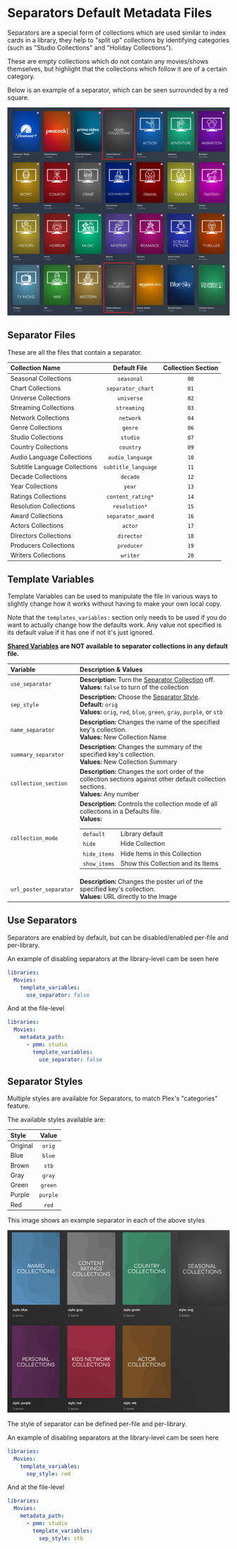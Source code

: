 # Separators Default Metadata Files

Separators are a special form of collections which are used similar to index cards in a library, they help to "split up" collections by identifying categories (such as "Studio Collections" and "Holiday Collections").

These are empty collections which do not contain any movies/shows themselves, but highlight that the collections which follow it are of a certain category.

Below is an example of a separator, which can be seen surrounded by a red square.

![](images/separators.jpg)

## Separator Files

These are all the files that contain a separator.

| Collection Name               |    Default File     | Collection Section |
|:------------------------------|:-------------------:|:------------------:|
| Seasonal Collections          |     `seasonal`      |        `00`        |
| Chart Collections             |  `separator_chart`  |        `01`        |
| Universe Collections          |     `universe`      |        `02`        |
| Streaming Collections         |     `streaming`     |        `03`        |
| Network Collections           |      `network`      |        `04`        |
| Genre Collections             |       `genre`       |        `06`        |
| Studio Collections            |      `studio`       |        `07`        |
| Country Collections           |      `country`      |        `09`        |
| Audio Language Collections    |  `audio_language`   |        `10`        |
| Subtitle Language Collections | `subtitle_language` |        `11`        |
| Decade Collections            |      `decade`       |        `12`        |
| Year Collections              |       `year`        |        `13`        |
| Ratings Collections           |  `content_rating*`  |        `14`        |
| Resolution Collections        |    `resolution*`    |        `15`        |
| Award Collections             |  `separator_award`  |        `16`        |
| Actors Collections            |       `actor`       |        `17`        |
| Directors Collections         |     `director`      |        `18`        |
| Producers Collections         |     `producer`      |        `19`        |
| Writers Collections           |      `writer`       |        `20`        |

## Template Variables

Template Variables can be used to manipulate the file in various ways to slightly change how it works without having to make your own local copy.

Note that the `templates_variables:` section only needs to be used if you do want to actually change how the defaults work. Any value not specified is its default value if it has one if not it's just ignored.

**[Shared Variables](variables) are NOT available to separator collections in any default file.**

| Variable               | Description & Values                                                                                                                                                                                                                                                                                                                                                                  |
|:-----------------------|:--------------------------------------------------------------------------------------------------------------------------------------------------------------------------------------------------------------------------------------------------------------------------------------------------------------------------------------------------------------------------------------|
| `use_separator`        | **Description:** Turn the [Separator Collection](#use-separators) off.<br>**Values:** `false` to turn of the collection                                                                                                                                                                                                                                                               |
| `sep_style`            | **Description:** Choose the [Separator Style](#separator-styles).<br>**Default:** `orig`<br>**Values:** `orig`, `red`, `blue`, `green`, `gray`, `purple`, or `stb`                                                                                                                                                                                                                    |         
| `name_separator`       | **Description:** Changes the name of the specified key's collection.<br>**Values:** New Collection Name                                                                                                                                                                                                                                                                               |
| `summary_separator`    | **Description:** Changes the summary of the specified key's collection.<br>**Values:** New Collection Summary                                                                                                                                                                                                                                                                         |
| `collection_section`   | **Description:** Changes the sort order of the collection sections against other default collection sections.<br>**Values:** Any number                                                                                                                                                                                                                                               |
| `collection_mode`      | **Description:** Controls the collection mode of all collections in a Defaults file.<br>**Values:**<table class="clearTable"><tr><td>`default`</td><td>Library default</td></tr><tr><td>`hide`</td><td>Hide Collection</td></tr><tr><td>`hide_items`</td><td>Hide Items in this Collection</td></tr><tr><td>`show_items`</td><td>Show this Collection and its Items</td></tr></table> |
| `url_poster_separator` | **Description:** Changes the poster url of the specified key's collection.<br>**Values:** URL directly to the Image                                                                                                                                                                                                                                                                   |

## Use Separators

Separators are enabled by default, but can be disabled/enabled per-file and per-library.

An example of disabling separators at the library-level cam be seen here

```yaml
libraries:
  Movies:
    template_variables:
      use_separator: false
```

And at the file-level

```yaml
libraries:
  Movies:
    metadata_path:
      - pmm: studio
        template_variables:
          use_separator: false
```

## Separator Styles

Multiple styles are available for Separators, to match Plex's "categories" feature.

The available styles available are:

| Style    |  Value   |
|:---------|:--------:|
| Original |  `orig`  |  
| Blue     |  `blue`  |  
| Brown    |  `stb`   |   
| Gray     |  `gray`  |  
| Green    | `green`  | 
| Purple   | `purple` |
| Red      |  `red`   |   

This image shows an example separator in each of the above styles

![](images/separators2.jpg)

The style of separator can be defined per-file and per-library.

An example of disabling separators at the library-level cam be seen here

```yaml
libraries:
  Movies:
    template_variables:
      sep_style: red
```

And at the file-level

```yaml
libraries:
  Movies:
    metadata_path:
      - pmm: studio
        template_variables:
          sep_style: stb
```
